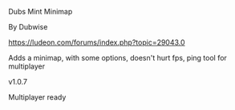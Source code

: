 Dubs Mint Minimap

By Dubwise

https://ludeon.com/forums/index.php?topic=29043.0

Adds a minimap, with some options, doesn't hurt fps, ping tool for multiplayer

v1.0.7

Multiplayer ready
